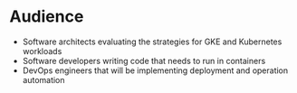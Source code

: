 # Audience

* Software architects evaluating the strategies for GKE and Kubernetes workloads
* Software developers writing code that needs to run in containers
* DevOps engineers that will be implementing deployment and operation automation
